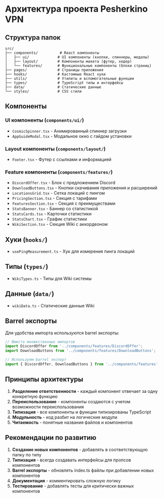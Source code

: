 # Архитектура проекта Pesherkino VPN

## Структура папок

```
src/
├── components/          # React компоненты
│   ├── ui/             # UI компоненты (кнопки, спиннеры, модалы)
│   ├── layout/         # Компоненты макета (футер, хедер)
│   └── features/       # Функциональные компоненты (блоки страниц)
├── pages/              # Страницы приложения
├── hooks/              # Кастомные React хуки
├── utils/              # Утилиты и вспомогательные функции
├── types/              # TypeScript типы и интерфейсы
├── data/               # Статические данные
└── styles/             # CSS стили
```

## Компоненты

### UI компоненты (`components/ui/`)

- `CosmicSpinner.tsx` - Анимированный спиннер загрузки
- `AppGuideModal.tsx` - Модальное окно с гайдом установки

### Layout компоненты (`components/layout/`)

- `Footer.tsx` - Футер с ссылками и информацией

### Feature компоненты (`components/features/`)

- `DiscordOffer.tsx` - Блок с предложением Discord
- `DownloadButtons.tsx` - Кнопки скачивания приложения и расширений
- `LocationsGrid.tsx` - Сетка локаций с пингом
- `PricingSection.tsx` - Секция с тарифами
- `FeaturesSection.tsx` - Секция с преимуществами
- `StatsBanner.tsx` - Баннер со статистикой
- `StatsCards.tsx` - Карточки статистики
- `StatsChart.tsx` - График статистики
- `WikiSection.tsx` - Секция Wiki с аккордеоном

## Хуки (`hooks/`)

- `usePingMeasurement.ts` - Хук для измерения пинга локаций

## Типы (`types/`)

- `WikiTypes.ts` - Типы для Wiki системы

## Данные (`data/`)

- `wikiData.ts` - Статические данные Wiki

## Barrel экспорты

Для удобства импорта используются barrel экспорты:

```typescript
// Вместо множественных импортов
import DiscordOffer from '../components/features/DiscordOffer';
import DownloadButtons from '../components/features/DownloadButtons';

// Используем barrel экспорт
import { DiscordOffer, DownloadButtons } from '../components/features';
```

## Принципы архитектуры

1. **Разделение ответственности** - каждый компонент отвечает за одну конкретную функцию
2. **Переиспользование** - компоненты создаются с учетом возможности переиспользования
3. **Типизация** - все компоненты и функции типизированы TypeScript
4. **Модульность** - код разбит на логические модули
5. **Читаемость** - понятные названия файлов и компонентов

## Рекомендации по развитию

1. **Создание новых компонентов** - добавлять в соответствующую папку по типу
2. **Типизация** - всегда создавать интерфейсы для пропсов компонентов
3. **Barrel экспорты** - обновлять index.ts файлы при добавлении новых компонентов
4. **Документация** - комментировать сложную логику
5. **Тестирование** - добавлять тесты для критически важных компонентов

